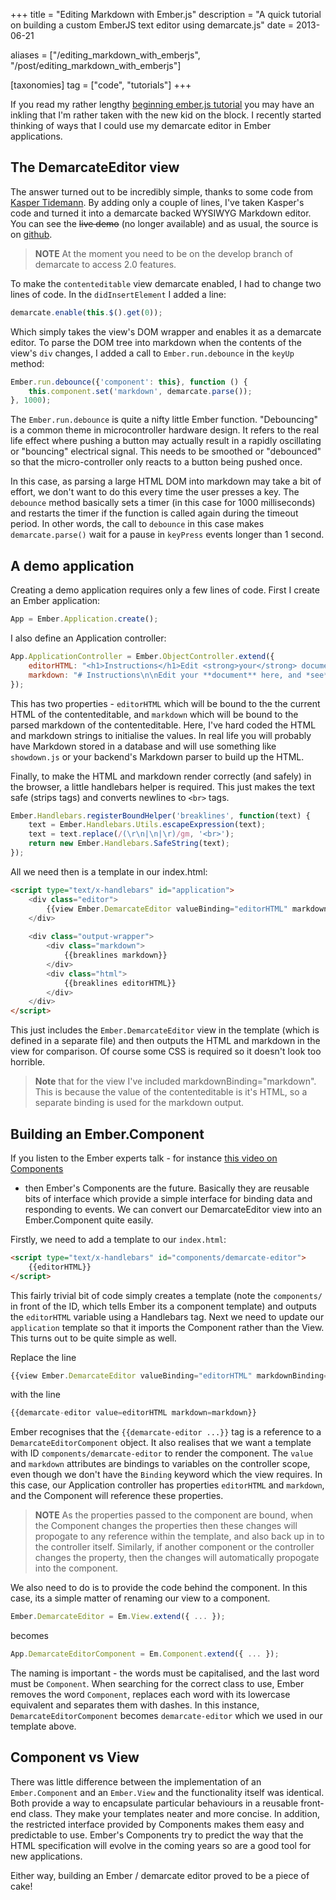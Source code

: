 +++
title = "Editing Markdown with Ember.js"
description = "A quick tutorial on building a custom EmberJS text editor using demarcate.js"
date = 2013-06-21

aliases = ["/editing_markdown_with_emberjs", "/post/editing_markdown_with_emberjs"]

[taxonomies]
tag = ["code", "tutorials"]
+++

If you read my rather lengthy [beginning ember.js
tutorial](/an-emberjs-beginners-tutorial) you may have an inkling that I'm
rather taken with the new kid on the block. I recently started thinking of ways
that I could use my demarcate editor in Ember applications.

## The DemarcateEditor view

The answer turned out to be incredibly simple, thanks to some code from [Kasper
Tidemann](https://github.com/KasperTidemann/ember-contenteditable-view/blob/master/ember-contenteditable-view.js).
By adding only a couple of lines, I've taken Kasper's code and turned it into a
demarcate backed WYSIWYG Markdown editor. You can see the ~~live demo~~ (no
longer available) and as usual, the source is on
[github](https://github.com/will-hart/ember_demarcate_adapter_example).

> **NOTE** At the moment you need to be on the develop branch of demarcate to
> access 2.0 features.

To make the `contenteditable` view demarcate enabled, I had to change two lines of
code. In the `didInsertElement` I added a line:

```javascript
demarcate.enable(this.$().get(0));
```

Which simply takes the view's DOM wrapper and enables it as a demarcate editor.
To parse the DOM tree into markdown when the contents of the view's `div` changes,
I added a call to `Ember.run.debounce` in the `keyUp` method:

```javascript
Ember.run.debounce({'component': this}, function () { 
    this.component.set('markdown', demarcate.parse());
}, 1000);
```

The `Ember.run.debounce` is quite a nifty little Ember function. "Debouncing" is
a common theme in microcontroller hardware design. It refers to the real life
effect where pushing a button may actually result in a rapidly oscillating or
"bouncing" electrical signal. This needs to be smoothed or "debounced" so that
the micro-controller only reacts to a button being pushed once.

In this case, as parsing a large HTML DOM into markdown may take a bit of
effort, we don't want to do this every time the user presses a key. The `debounce`
method basically sets a timer (in this case for 1000 milliseconds) and restarts
the timer if the function is called again during the timeout period. In other
words, the call to `debounce` in this case makes `demarcate.parse()` wait for a
pause in `keyPress` events longer than 1 second.

## A demo application

Creating a demo application requires only a few lines of code. First I create an
Ember application:

```javascript
App = Ember.Application.create();
```

I also define an Application controller:

```javascript
App.ApplicationController = Ember.ObjectController.extend({
    editorHTML: "<h1>Instructions</h1>Edit <strong>your</strong> document here, and <i>see</i> the Markdown appear  next door &gt;&gt;",
    markdown: "# Instructions\n\nEdit your **document** here, and *see* the Markdown appear next door >>"
});
```

This has two properties - `editorHTML` which will be bound to the the current
HTML of the contenteditable, and `markdown` which will be bound to the parsed
markdown of the contenteditable. Here, I've hard coded the HTML and markdown
strings to initialise the values. In real life you will probably have Markdown
stored in a database and will use something like `showdown.js` or your backend's
Markdown parser to build up the HTML.

Finally, to make the HTML and markdown render correctly (and safely) in the
browser, a little handlebars helper is required. This just makes the text safe
(strips tags) and converts newlines to `<br>` tags.

```javascript
Ember.Handlebars.registerBoundHelper('breaklines', function(text) {
    text = Ember.Handlebars.Utils.escapeExpression(text);
    text = text.replace(/(\r\n|\n|\r)/gm, '<br>');
    return new Ember.Handlebars.SafeString(text);
});
```

All we need then is a template in our index.html:

```html
<script type="text/x-handlebars" id="application">
    <div class="editor">
        {{view Ember.DemarcateEditor valueBinding="editorHTML" markdownBinding="markdown"}}
    </div>
    
    <div class="output-wrapper">
        <div class="markdown">
            {{breaklines markdown}}
        </div>
        <div class="html">
            {{breaklines editorHTML}}
        </div>
    </div>
</script>
```

This just includes the `Ember.DemarcateEditor` view in the template (which is
defined in a separate file) and then outputs the HTML and markdown in the view
for comparison. Of course some CSS is required so it doesn't look too horrible.

> **Note** that for the view I've included markdownBinding="markdown". This is
> because the value of the contenteditable is it's HTML, so a separate binding
> is used for the markdown output.

## Building an Ember.Component

If you listen to the Ember experts talk - for instance [this video on
Components](http://www.youtube.com/watch?v=zC7o1YkmkG0)
- then Ember's Components are the future. Basically they are reusable bits of
interface which provide a simple interface for binding data and responding to
events. We can convert our DemarcateEditor view into an Ember.Component quite
easily.

Firstly, we need to add a template to our `index.html`:

```html
<script type="text/x-handlebars" id="components/demarcate-editor">
    {{editorHTML}}
</script>
```

This fairly trivial bit of code simply creates a template (note the
`components/` in front of the ID, which tells Ember its a component template)
and outputs the `editorHTML` variable using a Handlebars tag. Next we need to
update our `application` template so that it imports the Component rather than
the View. This turns out to be quite simple as well.

Replace the line

```javascript
{{view Ember.DemarcateEditor valueBinding="editorHTML" markdownBinding="markdown"}}
```

with the line

```javascript
{{demarcate-editor value=editorHTML markdown=markdown}}
```

Ember recognises that the `{{demarcate-editor ...}}` tag is a reference to a
`DemarcateEditorComponent` object. It also realises that we want a template with
ID `components/demarcate-editor` to render the component. The `value` and
`markdown` attributes are bindings to variables on the controller scope, even
though we don't have the `Binding` keyword which the view requires. In this
case, our Application controller has properties `editorHTML` and `markdown`, and
the Component will reference these properties.

> **NOTE** As the properties passed to the component are bound, when the
> Component changes the properties then these changes will propogate to any
> reference within the template, and also back up in to the controller itself.
> Similarly, if another component or the controller changes the property, then
> the changes will automatically propogate into the component.

We also need to do is to provide the code behind the component. In this case,
its a simple matter of renaming our view to a component.

```javascript
Ember.DemarcateEditor = Em.View.extend({ ... });
```

becomes

```javascript
App.DemarcateEditorComponent = Em.Component.extend({ ... });
```

The naming is important - the words must be capitalised, and the last word must
be `Component`. When searching for the correct class to use, Ember removes the
word `Component`, replaces each word with its lowercase equivalent and separates
them with dashes. In this instance, `DemarcateEditorComponent` becomes
`demarcate-editor` which we used in our template above.

## Component vs View

There was little difference between the implementation of an `Ember.Component`
and an `Ember.View` and the functionality itself was identical. Both provide a
way to encapsulate particular behaviours in a reusable front-end class. They
make your templates neater and more concise. In addition, the restricted
interface provided by Components makes them easy and predictable to use. Ember's
Components try to predict the way that the HTML specification will evolve in the
coming years so are a good tool for new applications.

Either way, building an Ember / demarcate editor proved to be a piece of cake!
